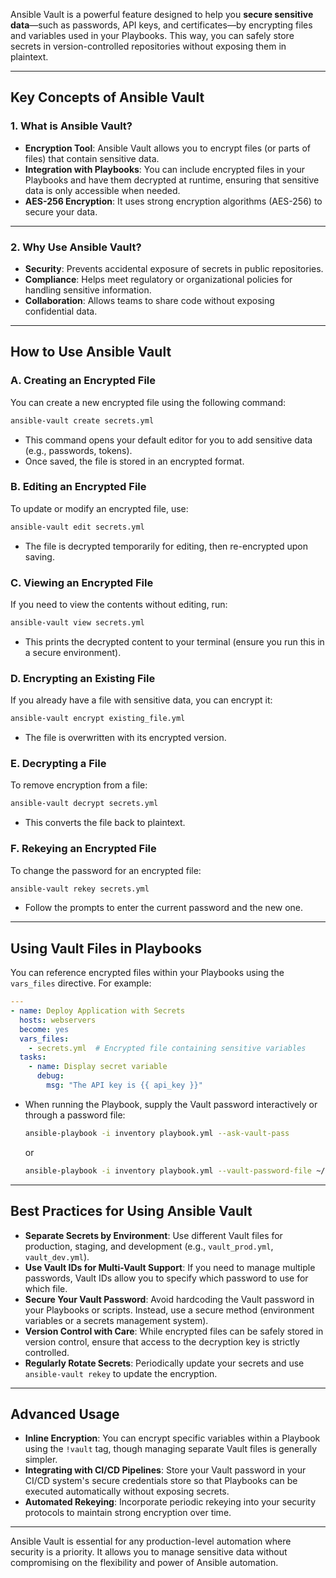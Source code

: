 Ansible Vault is a powerful feature designed to help you **secure sensitive data**—such as passwords, API keys, and certificates—by encrypting files and variables used in your Playbooks. 
This way, you can safely store secrets in version-controlled repositories without exposing them in plaintext.

---

## **Key Concepts of Ansible Vault**

### **1. What is Ansible Vault?**
- **Encryption Tool**: Ansible Vault allows you to encrypt files (or parts of files) that contain sensitive data.
- **Integration with Playbooks**: You can include encrypted files in your Playbooks and have them decrypted at runtime, ensuring that sensitive data is only accessible when needed.
- **AES-256 Encryption**: It uses strong encryption algorithms (AES-256) to secure your data.

---

### **2. Why Use Ansible Vault?**
- **Security**: Prevents accidental exposure of secrets in public repositories.
- **Compliance**: Helps meet regulatory or organizational policies for handling sensitive information.
- **Collaboration**: Allows teams to share code without exposing confidential data.

---

## **How to Use Ansible Vault**

### **A. Creating an Encrypted File**

You can create a new encrypted file using the following command:
```bash
ansible-vault create secrets.yml
```
- This command opens your default editor for you to add sensitive data (e.g., passwords, tokens).
- Once saved, the file is stored in an encrypted format.

### **B. Editing an Encrypted File**

To update or modify an encrypted file, use:
```bash
ansible-vault edit secrets.yml
```
- The file is decrypted temporarily for editing, then re-encrypted upon saving.

### **C. Viewing an Encrypted File**

If you need to view the contents without editing, run:
```bash
ansible-vault view secrets.yml
```
- This prints the decrypted content to your terminal (ensure you run this in a secure environment).

### **D. Encrypting an Existing File**

If you already have a file with sensitive data, you can encrypt it:
```bash
ansible-vault encrypt existing_file.yml
```
- The file is overwritten with its encrypted version.

### **E. Decrypting a File**

To remove encryption from a file:
```bash
ansible-vault decrypt secrets.yml
```
- This converts the file back to plaintext.

### **F. Rekeying an Encrypted File**

To change the password for an encrypted file:
```bash
ansible-vault rekey secrets.yml
```
- Follow the prompts to enter the current password and the new one.

---

## **Using Vault Files in Playbooks**

You can reference encrypted files within your Playbooks using the `vars_files` directive. For example:
```yaml
---
- name: Deploy Application with Secrets
  hosts: webservers
  become: yes
  vars_files:
    - secrets.yml  # Encrypted file containing sensitive variables
  tasks:
    - name: Display secret variable
      debug:
        msg: "The API key is {{ api_key }}"
```
- When running the Playbook, supply the Vault password interactively or through a password file:
  ```bash
  ansible-playbook -i inventory playbook.yml --ask-vault-pass
  ```
  or
  ```bash
  ansible-playbook -i inventory playbook.yml --vault-password-file ~/.vault_pass.txt
  ```

---

## **Best Practices for Using Ansible Vault**

- **Separate Secrets by Environment**: Use different Vault files for production, staging, and development (e.g., `vault_prod.yml`, `vault_dev.yml`).
- **Use Vault IDs for Multi-Vault Support**: If you need to manage multiple passwords, Vault IDs allow you to specify which password to use for which file.
- **Secure Your Vault Password**: Avoid hardcoding the Vault password in your Playbooks or scripts. Instead, use a secure method (environment variables or a secrets management system).
- **Version Control with Care**: While encrypted files can be safely stored in version control, ensure that access to the decryption key is strictly controlled.
- **Regularly Rotate Secrets**: Periodically update your secrets and use `ansible-vault rekey` to update the encryption.

---

## **Advanced Usage**

- **Inline Encryption**: You can encrypt specific variables within a Playbook using the `!vault` tag, though managing separate Vault files is generally simpler.
- **Integrating with CI/CD Pipelines**: Store your Vault password in your CI/CD system's secure credentials store so that Playbooks can be executed automatically without exposing secrets.
- **Automated Rekeying**: Incorporate periodic rekeying into your security protocols to maintain strong encryption over time.

---

Ansible Vault is essential for any production-level automation where security is a priority. It allows you to manage sensitive data without compromising on the flexibility and power of Ansible automation.
